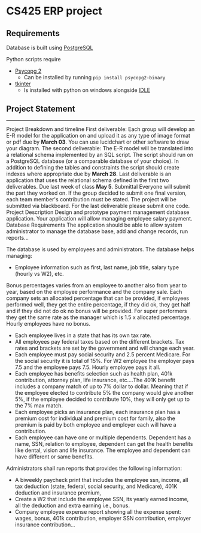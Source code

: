 
# CS425 ERP project

## Requirements
Database is built using [PostgreSQL](https://www.postgresql.org/)

Python scripts require
 - [Psycopg 2](https://www.psycopg.org/)
   - Can be installed by running `pip install psycopg2-binary`
 - [tkinter](https://docs.python.org/3/library/tkinter.html)
   - Is installed with python on windows alongside [IDLE](https://docs.python.org/3/library/idle.html)

## Project Statement
___

Project Breakdown and timeline
First deliverable: Each group will develop an E-R model for the application on and upload it as any type of image format or pdf due by **March 03**. You can use lucidchart or other software to draw your
diagram. The second deliverable: The E-R model will be translated into a relational schema implemented by an SQL script. The script should run on a PostgreSQL database (or a comparable database of your choice). In addition to defining the tables and constraints the script should create indexes where appropriate due by **March 28**.
Last deliverable is an application that uses the relational schema defined in the first two deliverables.
Due last week of class **May 5**.
Submittal
Everyone will submit the part they worked on. If the group decided to submit one final version,
each team member's contribution must be stated. The project will be submitted via blackboard. For the
last deliverable please submit one code.
Project Description
Design and prototype payment management database application. Your application will allow managing employee salary payment. 
Database Requirements
The application should be able to allow system administrator to manage the database base, add and change records, run reports…

The database is used by employees and administrators. The database helps managing:
 - Employee information such as first, last name, job title, salary type (hourly vs W2), etc.

Bonus percentages varies from an employee to another also from year to year, based on the employee performance and the company sale. Each company sets an allocated percentage that can be provided, if employees performed well, they get the entire percentage, if they did ok, they get half and if they did not do ok no bonus will be provided. For super performers they get the same rate as the manager which is 1.5 x allocated percentage. Hourly employees have no bonus.
 - Each employee lives in a state that has its own tax rate. 
 - All employees pay federal taxes based on the different brackets. Tax rates and brackets are set by the government and will change each year.
 - Each employee must pay social security and 2.5 percent Medicare. For the social security it is total of 15%. For W2 employee the employer pays 7.5 and the employee pays 7.5. Hourly employee pays it all.
 - Each employee has benefits selection such as health plan, 401k contribution, attorney plan, life insurance, etc.…The 401K benefit includes a company match of up to 7% dollar to dollar. Meaning that if the employee elected to contribute 5% the company would give another 5%, if the employee decided to contribute 10%, they will only get up to the 7% max match.
 - Each employee picks an insurance plan, each insurance plan has a premium cost for individual and premium cost for family, also the premium is paid by both employee and employer each will have a contribution.
 - Each employee can have one or multiple dependents. Dependent has a name, SSN, relation to employee, dependent can get the health benefits like dental, vision and life insurance. The employee and dependent can have different or same benefits.

Administrators shall run reports that provides the following information:
 - A biweekly paycheck print that includes the employee ssn, income, all tax deduction (state, federal, social security, and Medicare), 401K deduction and insurance premium,
 - Create a W2 that include the employee SSN, its yearly earned income, all the deduction and extra earning i.e., bonus.
 - Company employee expense report showing all the expense spent: wages, bonus, 401k contribution, employer SSN contribution, employer insurance contribution…